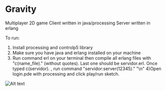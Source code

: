 # Gravity

 Multiplayer 2D game 
 Client written in java/processing 
 Server written in erlang

To run: 
1) Install processing and controlp5 library
2) Make sure you have java and erlang installed on your machine
3) Run command erl on your terminal then compile all erlang files with "c(name_file)." (without quotes). Last one should be servidor.erl. Once typed c(servidor). , run command "servidor:server(12345)." "\n"
4)Open login.pde with processing and click play/run sketch. 



![Alt text](https://i.gyazo.com/456df555664f78464bc44fe073b10a75.png "Game screenshot")
